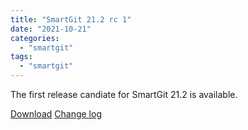 ```yaml
---
title: "SmartGit 21.2 rc 1"
date: "2021-10-21"
categories: 
  - "smartgit"
tags: 
  - "smartgit"
---
```


The first release candiate for SmartGit 21.2 is available.

[Download](http://www.syntevo.com/smartgit/preview) [Change log](http://www.syntevo.com/smartgit/changelog-eap.txt)
